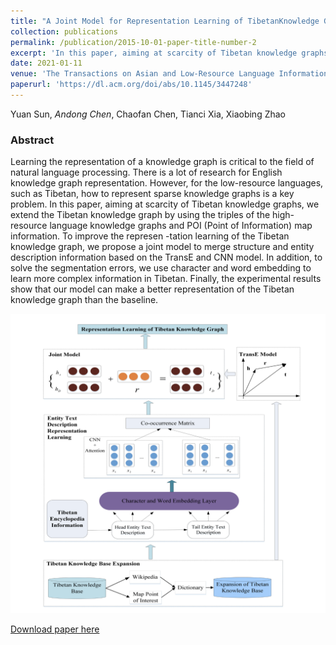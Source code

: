 ```yaml
---
title: "A Joint Model for Representation Learning of TibetanKnowledge Graph Based on Encyclopedia"
collection: publications
permalink: /publication/2015-10-01-paper-title-number-2
excerpt: 'In this paper, aiming at scarcity of Tibetan knowledge graphs, we extend the Tibetan knowledge graph by using the triples of the high- resource language knowledge graphs and POI (Point of Information) map information. To improve the representation learning of the Tibetan knowledge graph, we propose a joint model to merge structure and entity description information based on the TransE and CNN model. '
date: 2021-01-11
venue: 'The Transactions on Asian and Low-Resource Language Information Processing'
paperurl: 'https://dl.acm.org/doi/abs/10.1145/3447248'
---
```

Yuan Sun, *Andong Chen*, Chaofan Chen, Tianci Xia, Xiaobing Zhao

### Abstract
Learning the representation of a knowledge graph is critical to the field of natural language processing. There is a lot of research for English knowledge graph representation. However, for the low-resource languages, such as Tibetan, how to represent sparse knowledge graphs is a key problem. In this paper, aiming at scarcity of Tibetan knowledge graphs, we extend the Tibetan knowledge graph by using the triples of the high-resource language knowledge graphs and POI (Point of Information) map information. To improve the represen -tation learning of the Tibetan knowledge graph, we propose a joint model to merge structure and entity description information based on the TransE and CNN model. In addition, to solve the segmentation errors, we use character and word embedding to learn more complex information in Tibetan. Finally, the experimental results show that our model can make a better representation of the Tibetan knowledge graph than the baseline.

![jointmodel](./picture/jointmodel.png)

[Download paper here](https://dl.acm.org/doi/abs/10.1145/3447248)


